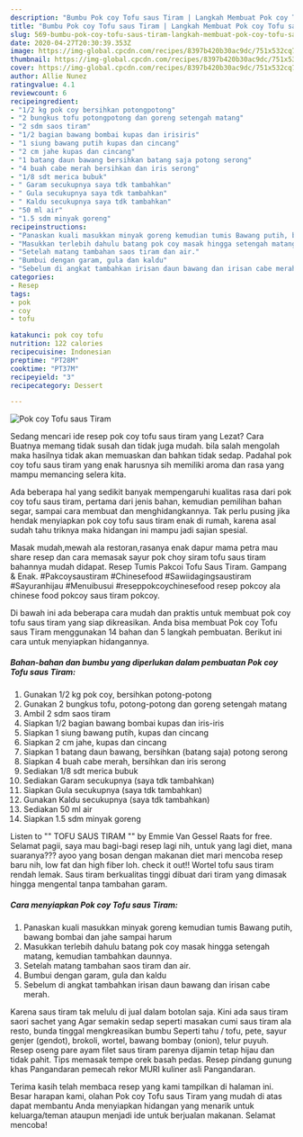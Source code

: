 ```yaml
---
description: "Bumbu Pok coy Tofu saus Tiram | Langkah Membuat Pok coy Tofu saus Tiram Yang Enak Dan Lezat"
title: "Bumbu Pok coy Tofu saus Tiram | Langkah Membuat Pok coy Tofu saus Tiram Yang Enak Dan Lezat"
slug: 569-bumbu-pok-coy-tofu-saus-tiram-langkah-membuat-pok-coy-tofu-saus-tiram-yang-enak-dan-lezat
date: 2020-04-27T20:30:39.353Z
image: https://img-global.cpcdn.com/recipes/8397b420b30ac9dc/751x532cq70/pok-coy-tofu-saus-tiram-foto-resep-utama.jpg
thumbnail: https://img-global.cpcdn.com/recipes/8397b420b30ac9dc/751x532cq70/pok-coy-tofu-saus-tiram-foto-resep-utama.jpg
cover: https://img-global.cpcdn.com/recipes/8397b420b30ac9dc/751x532cq70/pok-coy-tofu-saus-tiram-foto-resep-utama.jpg
author: Allie Nunez
ratingvalue: 4.1
reviewcount: 6
recipeingredient:
- "1/2 kg pok coy bersihkan potongpotong"
- "2 bungkus tofu potongpotong dan goreng setengah matang"
- "2 sdm saos tiram"
- "1/2 bagian bawang bombai kupas dan irisiris"
- "1 siung bawang putih kupas dan cincang"
- "2 cm jahe kupas dan cincang"
- "1 batang daun bawang bersihkan batang saja potong serong"
- "4 buah cabe merah bersihkan dan iris serong"
- "1/8 sdt merica bubuk"
- " Garam secukupnya saya tdk tambahkan"
- " Gula secukupnya saya tdk tambahkan"
- " Kaldu secukupnya saya tdk tambahkan"
- "50 ml air"
- "1.5 sdm minyak goreng"
recipeinstructions:
- "Panaskan kuali masukkan minyak goreng kemudian tumis Bawang putih, bawang bombai dan jahe sampai harum"
- "Masukkan terlebih dahulu batang pok coy masak hingga setengah matang, kemudian tambahkan daunnya."
- "Setelah matang tambahan saos tiram dan air."
- "Bumbui dengan garam, gula dan kaldu"
- "Sebelum di angkat tambahkan irisan daun bawang dan irisan cabe merah."
categories:
- Resep
tags:
- pok
- coy
- tofu

katakunci: pok coy tofu 
nutrition: 122 calories
recipecuisine: Indonesian
preptime: "PT28M"
cooktime: "PT37M"
recipeyield: "3"
recipecategory: Dessert

---
```



![Pok coy Tofu saus Tiram](https://img-global.cpcdn.com/recipes/8397b420b30ac9dc/751x532cq70/pok-coy-tofu-saus-tiram-foto-resep-utama.jpg)

Sedang mencari ide resep pok coy tofu saus tiram yang Lezat? Cara Buatnya memang tidak susah dan tidak juga mudah. bila salah mengolah maka hasilnya tidak akan memuaskan dan bahkan tidak sedap. Padahal pok coy tofu saus tiram yang enak harusnya sih memiliki aroma dan rasa yang mampu memancing selera kita.

Ada beberapa hal yang sedikit banyak mempengaruhi kualitas rasa dari pok coy tofu saus tiram, pertama dari jenis bahan, kemudian pemilihan bahan segar, sampai cara membuat dan menghidangkannya. Tak perlu pusing jika hendak menyiapkan pok coy tofu saus tiram enak di rumah, karena asal sudah tahu triknya maka hidangan ini mampu jadi sajian spesial.

Masak mudah,mewah ala restoran,rasanya enak dapur mama petra mau share resep dan cara memasak sayur pok choy siram tofu saus tiram bahannya mudah didapat. Resep Tumis Pakcoi Tofu Saus Tiram. Gampang &amp; Enak. #Pakcoysaustiram #Chinesefood #Sawiidagingsaustiram #Sayuranhijau #Menuibusui #reseppokcoychinesefood resep pokcoy ala chinese food pokcoy saus tiram pokcoy.


Di bawah ini ada beberapa cara mudah dan praktis untuk membuat pok coy tofu saus tiram yang siap dikreasikan. Anda bisa membuat Pok coy Tofu saus Tiram menggunakan 14 bahan dan 5 langkah pembuatan. Berikut ini cara untuk menyiapkan hidangannya.

<!--inarticleads1-->

##### Bahan-bahan dan bumbu yang diperlukan dalam pembuatan Pok coy Tofu saus Tiram:

1. Gunakan 1/2 kg pok coy, bersihkan potong-potong
1. Gunakan 2 bungkus tofu, potong-potong dan goreng setengah matang
1. Ambil 2 sdm saos tiram
1. Siapkan 1/2 bagian bawang bombai kupas dan iris-iris
1. Siapkan 1 siung bawang putih, kupas dan cincang
1. Siapkan 2 cm jahe, kupas dan cincang
1. Siapkan 1 batang daun bawang, bersihkan (batang saja) potong serong
1. Siapkan 4 buah cabe merah, bersihkan dan iris serong
1. Sediakan 1/8 sdt merica bubuk
1. Sediakan  Garam secukupnya (saya tdk tambahkan)
1. Siapkan  Gula secukupnya (saya tdk tambahkan)
1. Gunakan  Kaldu secukupnya (saya tdk tambahkan)
1. Sediakan 50 ml air
1. Siapkan 1.5 sdm minyak goreng


Listen to &#34;&#34; TOFU SAUS TIRAM &#34;&#34; by Emmie Van Gessel Raats for free. Selamat pagii, saya mau bagi-bagi resep lagi nih, untuk yang lagi diet, mana suaranya??? ayoo yang bosan dengan makanan diet mari mencoba resep baru nih, low fat dan high fiber loh. check it out!! Wortel tofu saus tiram rendah lemak. Saus tiram berkualitas tinggi dibuat dari tiram yang dimasak hingga mengental tanpa tambahan garam. 

<!--inarticleads2-->

##### Cara menyiapkan Pok coy Tofu saus Tiram:

1. Panaskan kuali masukkan minyak goreng kemudian tumis Bawang putih, bawang bombai dan jahe sampai harum
1. Masukkan terlebih dahulu batang pok coy masak hingga setengah matang, kemudian tambahkan daunnya.
1. Setelah matang tambahan saos tiram dan air.
1. Bumbui dengan garam, gula dan kaldu
1. Sebelum di angkat tambahkan irisan daun bawang dan irisan cabe merah.


Karena saus tiram tak melulu di jual dalam botolan saja. Kini ada saus tiram saori sachet yang Agar semakin sedap seperti masakan cumi saus tiram ala resto, bunda tinggal mengkreasikan bumbu Seperti tahu / tofu, pete, sayur genjer (gendot), brokoli, wortel, bawang bombay (onion), telur puyuh. Resep oseng pare ayam filet saus tiram parenya dijamin tetap hijau dan tidak pahit. Tips memasak tempe orek basah pedas. Resep pindang gunung khas Pangandaran pemecah rekor MURI kuliner asli Pangandaran. 

Terima kasih telah membaca resep yang kami tampilkan di halaman ini. Besar harapan kami, olahan Pok coy Tofu saus Tiram yang mudah di atas dapat membantu Anda menyiapkan hidangan yang menarik untuk keluarga/teman ataupun menjadi ide untuk berjualan makanan. Selamat mencoba!
